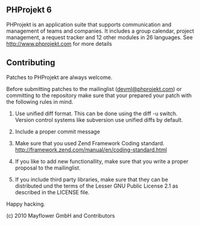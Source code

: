 PHProjekt 6
-----------

PHProjekt is an application suite that supports communication and management of 
teams and companies. It includes a group calendar, project management, a 
request tracker and 12 other modules in 26 languages. 
See http://www.phprojekt.com for more details

Contributing 
-----------

Patches to PHProjekt are always welcome.

Before submitting patches to the mailinglist (devml@phprojekt.com) or committing to the
repository make sure that your prepared your patch with the following rules in mind.

 1. Use unified diff format. This can be done using the diff -u switch. Version control
    systems like subversion use unified diffs by default.

 2. Include a proper commit message

 3. Make sure that you used Zend Framework Coding standard.
    http://framework.zend.com/manual/en/coding-standard.html

 4. If you like to add new functionallity, make sure that you write a proper proposal
    to the mailinglist.

 5. If you include third party libraries, make sure that they can be distributed und
    the terms of the Lesser GNU Public License 2.1 as described in the LICENSE file.

Happy hacking.

(c) 2010 Mayflower GmbH and Contributors
